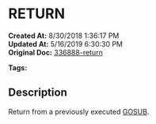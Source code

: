 # RETURN

**Created At:** 8/30/2018 1:36:17 PM  
**Updated At:** 5/16/2019 6:30:30 PM  
**Original Doc:** [336888-return](https://docs.jbase.com/48575-jkeyauto/336888-return)  

**Tags:**
<badge text='program profiling' vertical='middle' />

## Description

Return from a previously executed [GOSUB](https://www.jbase.com/r99/knowledgebase/manuals/3.0/30manpages/man/jke2_JKEYAUTO.GOSUB.htm).
